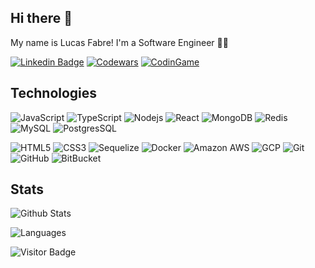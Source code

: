 ## Hi there 👋

My name is Lucas Fabre! I'm a Software Engineer 👨‍💻

[![Linkedin Badge](https://img.shields.io/badge/-LinkedIn-blue?style=flat&logo=LinkedIn&logoColor=white)](https://www.linkedin.com/in/lucas-pullig-fabre-a7b00915b/)
[![Codewars](https://img.shields.io/badge/Codewars-B1361E?style=flat-square&logo=Codewars&logoColor=white)](https://www.codewars.com/users/LFabre)
[![CodinGame](https://img.shields.io/endpoint?style=flat-square&url=https%3A%2F%2Fraw.githubusercontent.com%2FLFabre%2FLFabre%2Fmain%2FcustomBadge%2FBadgeCodingGame.json)](https://www.codingame.com/profile/51d7ac056e99bbdc7d086f8edffee8c44847094)

## Technologies

![JavaScript](https://img.shields.io/badge/-JavaScript-black?style=flat-square&logo=javascript&color=343434)
![TypeScript](https://img.shields.io/badge/-TypeScript-black?style=flat-square&logo=typescript&color=343434)
![Nodejs](https://img.shields.io/badge/-Nodejs-black?style=flat-square&logo=Node.js&color=343434)
![React](https://img.shields.io/badge/-React-black?style=flat-square&logo=react&color=343434)
![MongoDB](https://img.shields.io/badge/-MongoDB-black?style=flat-square&logo=mongodb&color=343434)
![Redis](https://img.shields.io/badge/-Redis-black?style=flat-square&logo=Redis&color=343434)
![MySQL](https://img.shields.io/badge/-MySQL-black?style=flat-square&logo=mysql&color=343434)
![PostgresSQL](https://img.shields.io/badge/PostgreSQL-316192?style=flat-square&logo=postgresql&color=343434)

![HTML5](https://img.shields.io/badge/-HTML5-E34F26?style=flat-square&logo=html5&logoColor=orange&color=343434)
![CSS3](https://img.shields.io/badge/-CSS3-1572B6?style=flat-square&logo=css3&&logoColor=blue&color=343434)
![Sequelize](https://img.shields.io/badge/Sequelize-52B0E7?style=flat-square&logo=Sequelize&logoColor=blue&color=343434)
![Docker](https://img.shields.io/badge/-Docker-black?style=flat-square&logo=docker&color=343434)
![Amazon AWS](https://img.shields.io/badge/Amazon%20AWS-232F3E?style=flat-square&logo=amazon-aws&color=343434)
![GCP](https://img.shields.io/badge/-GCP-black?style=flat-square&logo=google-cloud&color=343434)
![Git](https://img.shields.io/badge/-Git-black?style=flat-square&logo=git&color=343434)
![GitHub](https://img.shields.io/badge/-GitHub-181717?style=flat-square&logo=github&color=343434)
![BitBucket](https://img.shields.io/badge/-BitBucket-blue?style=flat-square&logo=bitbucket&logoColor=blue&color=343434)

## Stats

![Github Stats](https://github-readme-stats.vercel.app/api?username=lfabre&count_private=true&show_icons=true&theme=dark)

![Languages](https://github-readme-stats.vercel.app/api/top-langs/?username=lfabre&layout=compact&langs_count=6&theme=dark)

![Visitor Badge](https://visitor-badge.laobi.icu/badge?page_id=lfabre.lfabre)

